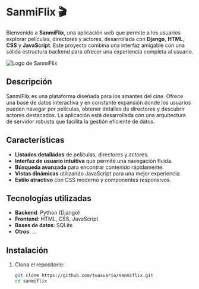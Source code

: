 # SanmiFlix 🎬

Bienvenido a **SanmiFlix**, una aplicación web que permite a los usuarios explorar películas, directores y actores, desarrollada con **Django**, **HTML**, **CSS** y **JavaScript**. Este proyecto combina una interfaz amigable con una sólida estructura backend para ofrecer una experiencia completa al usuario.

![Logo de SanmiFlix](..\appPeliculas\assets\favicon.ico)

## Descripción

SanmiFlix es una plataforma diseñada para los amantes del cine. Ofrece una base de datos interactiva y en constante expansión donde los usuarios pueden navegar por películas, obtener detalles de directores y descubrir actores destacados. La aplicación está desarrollada con una arquitectura de servidor robusta que facilita la gestión eficiente de datos.

## Características

- **Listados detallados** de películas, directores y actores.
- **Interfaz de usuario intuitiva** que permite una navegación fluida.
- **Búsqueda avanzada** para encontrar contenido rápidamente.
- **Vistas dinámicas** utilizando JavaScript para una mejor experiencia.
- **Estilo atractivo** con CSS moderno y componentes responsivos.

## Tecnologías utilizadas

- **Backend**: Python (Django)
- **Frontend**: HTML, CSS, JavaScript
- **Bases de datos**: SQLite
- **Otros**: ...

## Instalación

1. Clona el repositorio:
   ```bash
   git clone https://github.com/tuusuario/sanmiflix.git
   cd sanmiflix
